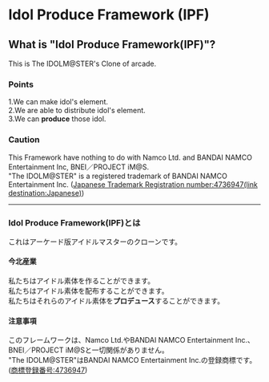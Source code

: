 # Idol Produce Framework (IPF)

## What is "Idol Produce Framework(IPF)"?
This is The IDOLM@STER's Clone of arcade.<br>

### Points
1.We can make idol's element.<br>
2.We are able to distribute idol's element.<br>
3.We can **produce** those idol.<br>

### Caution
This Framework have nothing to do with Namco Ltd. and BANDAI NAMCO Entertainment Inc, BNEI／PROJECT iM@S.<br>
"The IDOLM@STER" is a registered trademark of BANDAI NAMCO Entertainment Inc. ([Japanese Trademark Registration number:4736947(link destination:Japanese)](https://www.j-platpat.inpit.go.jp/web/TR/JPT_4736947/BD535B9F671ADF21F621F787147ED4F5))

<hr>

### Idol Produce Framework(IPF)とは
これはアーケード版アイドルマスターのクローンです。<br>

#### 今北産業
私たちはアイドル素体を作ることができます。<br>
私たちはアイドル素体を配布することができます。<br>
私たちはそれらのアイドル素体を**プロデュース**することができます。<br>

#### 注意事項
このフレームワークは、Namco Ltd.やBANDAI NAMCO Entertainment Inc.、BNEI／PROJECT iM@Sと一切関係がありません。<br>
"The IDOLM@STER"はBANDAI NAMCO Entertainment Inc.の登録商標です。([商標登録番号:4736947](https://www.j-platpat.inpit.go.jp/web/TR/JPT_4736947/BD535B9F671ADF21F621F787147ED4F5))
